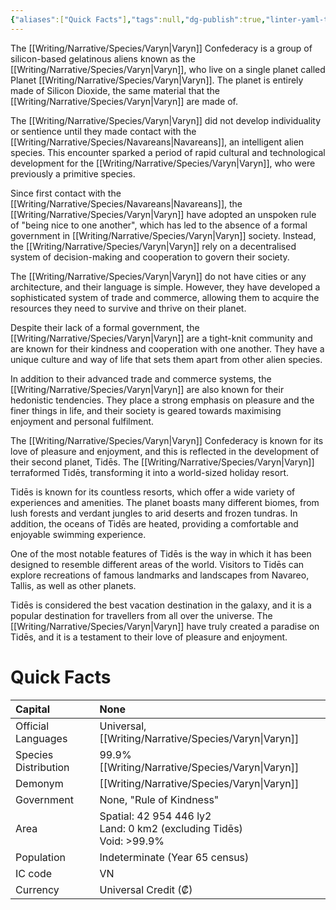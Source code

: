 ```yaml
---
{"aliases":["Quick Facts"],"tags":null,"dg-publish":true,"linter-yaml-title-alias":"Quick Facts","permalink":"/writing/narrative/factions/varyn-confederacy/","dgPassFrontmatter":true}
---
```


The [[Writing/Narrative/Species/Varyn\|Varyn]] Confederacy is a group of silicon-based gelatinous aliens known as the [[Writing/Narrative/Species/Varyn\|Varyn]], who live on a single planet called Planet [[Writing/Narrative/Species/Varyn\|Varyn]]. The planet is entirely made of Silicon Dioxide, the same material that the [[Writing/Narrative/Species/Varyn\|Varyn]] are made of.

The [[Writing/Narrative/Species/Varyn\|Varyn]] did not develop individuality or sentience until they made contact with the [[Writing/Narrative/Species/Navareans\|Navareans]], an intelligent alien species. This encounter sparked a period of rapid cultural and technological development for the [[Writing/Narrative/Species/Varyn\|Varyn]], who were previously a primitive species.

Since first contact with the [[Writing/Narrative/Species/Navareans\|Navareans]], the [[Writing/Narrative/Species/Varyn\|Varyn]] have adopted an unspoken rule of "being nice to one another", which has led to the absence of a formal government in [[Writing/Narrative/Species/Varyn\|Varyn]] society. Instead, the [[Writing/Narrative/Species/Varyn\|Varyn]] rely on a decentralised system of decision-making and cooperation to govern their society.

The [[Writing/Narrative/Species/Varyn\|Varyn]] do not have cities or any architecture, and their language is simple. However, they have developed a sophisticated system of trade and commerce, allowing them to acquire the resources they need to survive and thrive on their planet.

Despite their lack of a formal government, the [[Writing/Narrative/Species/Varyn\|Varyn]] are a tight-knit community and are known for their kindness and cooperation with one another. They have a unique culture and way of life that sets them apart from other alien species.

In addition to their advanced trade and commerce systems, the [[Writing/Narrative/Species/Varyn\|Varyn]] are also known for their hedonistic tendencies. They place a strong emphasis on pleasure and the finer things in life, and their society is geared towards maximising enjoyment and personal fulfilment.

The [[Writing/Narrative/Species/Varyn\|Varyn]] Confederacy is known for its love of pleasure and enjoyment, and this is reflected in the development of their second planet, Tidēs. The [[Writing/Narrative/Species/Varyn\|Varyn]] terraformed Tidēs, transforming it into a world-sized holiday resort.

Tidēs is known for its countless resorts, which offer a wide variety of experiences and amenities. The planet boasts many different biomes, from lush forests and verdant jungles to arid deserts and frozen tundras. In addition, the oceans of Tidēs are heated, providing a comfortable and enjoyable swimming experience.

One of the most notable features of Tidēs is the way in which it has been designed to resemble different areas of the world. Visitors to Tidēs can explore recreations of famous landmarks and landscapes from Navareo, Tallis, as well as other planets.

Tidēs is considered the best vacation destination in the galaxy, and it is a popular destination for travellers from all over the universe. The [[Writing/Narrative/Species/Varyn\|Varyn]] have truly created a paradise on Tidēs, and it is a testament to their love of pleasure and enjoyment.

# Quick Facts

|    Capital                 |    None<br>                                                                                                                                                                              |
|:---------------------------|:-----------------------------------------------------------------------------------------------------------------------------------------------------------------------------------------|
|    Official Languages      |    Universal, [[Writing/Narrative/Species/Varyn\|Varyn]]                                                                                                                                                                      |
|    Species Distribution    | <div>99.9% [[Writing/Narrative/Species/Varyn\|Varyn]]</div>                                                                                                                                                                   |
|    Demonym                 |    [[Writing/Narrative/Species/Varyn\|Varyn]]                                                                                                                                                                                 |
|    Government              |    None, "Rule of Kindness"                                                                                                                                                              |
|    Area                    | Spatial: 42 954 446 ly2&nbsp;<div>Land: 0 km2 (excluding Tidēs)&nbsp;</div><div>Void: &gt;99.9%<br>                                                                               </div> |
|    Population              |                                                                                                                                               Indeterminate (Year 65 census)             |
|    IC code                 |    VN                                                                                                                                                                                    |
|    Currency                |  Universal Credit (₡)                                                                                                                                                                    |  